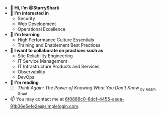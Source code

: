 - 👋 **Hi, I’m @StarryShark**
- 👀 **I’m interested in**
    - Security
    - Web Development
    - Operational Excellence
- 🌱 **I’m learning**
    - High Performance Culture Essentials
    - Training and Enablement Best Practices
- 💞️ **I want to collaborate on practices such as**
    - Site Reliability Engineering
    - IT Service Management
    - IT Infrastructure Products and Services
    - Observability
    - DevOps
- 📖 **I'm reading**
    - [ ] *Think Again: The Power of Knowing What You Don't Know* <sub>by Adam Grant</sub>
- 📫 You may contact me at [6f0886c0-6dcf-4455-aeea-91b36e5efe2e@simplelogin.com](mailto:6f0886c0-6dcf-4455-aeea-91b36e5efe2e@simplelogin.com).

<!---
StarryShark/StarryShark is a ✨ special ✨ repository because its `README.md` (this file) appears on your GitHub profile.
You can click the Preview link to take a look at your changes.
--->
